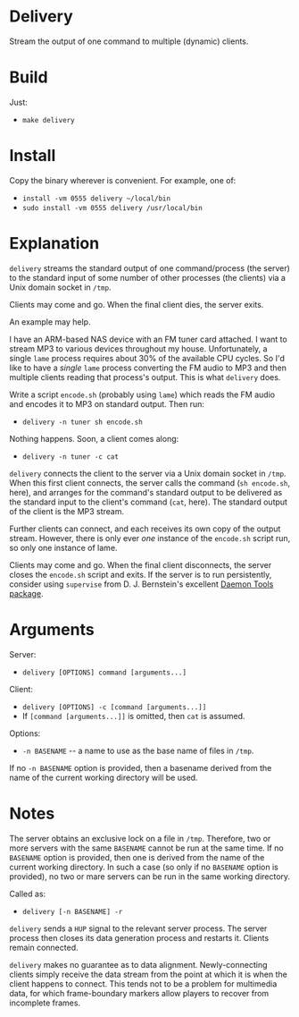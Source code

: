 Delivery
========

Stream the output of one command to multiple (dynamic) clients.

Build
=====

Just:

  - `make delivery`

Install
=======

Copy the binary wherever is convenient.  For example, one of:

   - `install -vm 0555 delivery ~/local/bin`
   - `sudo install -vm 0555 delivery /usr/local/bin`

Explanation
===========

`delivery` streams the standard output of one command/process (the server) to the
standard input of some number of other processes (the clients) via a Unix
domain socket in `/tmp`.

Clients may come and go.  When the final client dies, the server exits.

An example may help.

I have an ARM-based NAS device with an FM tuner card attached.  I want to
stream MP3 to various devices throughout my house.  Unfortunately, a single
`lame` process requires about 30% of the available CPU cycles.  So I'd like to
have a *single* `lame` process converting the FM audio to MP3 and then multiple
clients reading that process's output.  This is what `delivery` does.

Write a script `encode.sh` (probably using `lame`) which reads the FM audio and encodes it to MP3 on
standard output.  Then run:

  - `delivery -n tuner sh encode.sh`

Nothing happens.  Soon, a client comes along:

   - `delivery -n tuner -c cat`

`delivery` connects the client to the server via a Unix domain socket in
`/tmp`.  When this first client connects, the server calls the command (`sh encode.sh`, here), and arranges for the command's standard output to be delivered as the
standard input to the client's command (`cat`, here).  The standard output of
the client is the MP3 stream.

Further clients can  connect, and each receives its own copy of the output
stream.  However, there is only ever *one* instance of the `encode.sh` script
run, so only one instance of lame.

Clients may come and go.  When the final client disconnects, the server closes
the `encode.sh` script and exits.  If the server is to run persistently,
consider using `supervise` from D. J. Bernstein's excellent [Daemon Tools
package](http://cr.yp.to/daemontools.html).

Arguments
=========

Server:

   - `delivery [OPTIONS] command [arguments...]`

Client:

   - `delivery [OPTIONS] -c [command [arguments...]]`
   - If `[command [arguments...]]` is omitted, then `cat` is assumed.

Options:

   - `-n BASENAME` -- a name to use as the base name of files in `/tmp`.

If no `-n BASENAME` option is provided, then a basename derived from the name
of the current working directory will be used.

Notes
=====

The server obtains an exclusive lock on a file in `/tmp`.  Therefore, two or
more servers with the same `BASENAME` cannot be run at the same time.  If no
`BASENAME` option is provided, then one is derived from the name of the current
working directory.  In such a case (so only if no `BASENAME` option is
provided), no two or mare servers can be run in the same working directory.

Called as:

   - `delivery [-n BASENAME] -r`

`delivery` sends a `HUP` signal to the relevant server process.  The server
process then closes its data generation process and restarts it.  Clients
remain connected.

`delivery` makes no guarantee as to data alignment.  Newly-connecting clients
simply receive the data stream from the point at which it is when the client
happens to connect.  This tends not to be a problem for multimedia data, for
which frame-boundary markers allow players to recover from incomplete frames.

